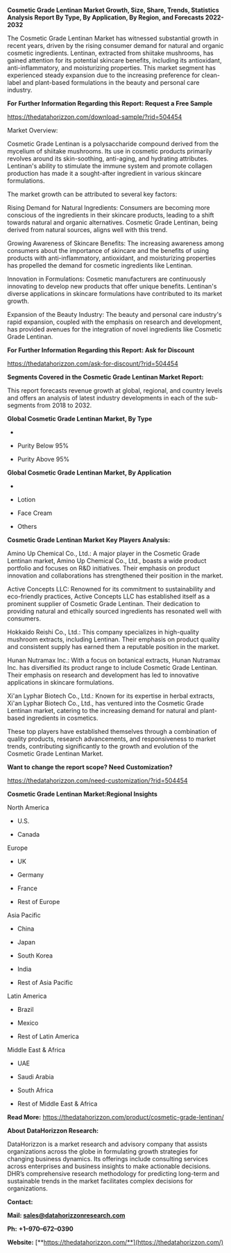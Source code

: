 **Cosmetic Grade Lentinan Market Growth, Size, Share, Trends, Statistics
Analysis Report By Type, By Application, By Region, and Forecasts
2022-2032**

The Cosmetic Grade Lentinan Market has witnessed substantial growth in
recent years, driven by the rising consumer demand for natural and
organic cosmetic ingredients. Lentinan, extracted from shiitake
mushrooms, has gained attention for its potential skincare benefits,
including its antioxidant, anti-inflammatory, and moisturizing
properties. This market segment has experienced steady expansion due to
the increasing preference for clean-label and plant-based formulations
in the beauty and personal care industry.

**For Further Information Regarding this Report: Request a Free Sample**

<https://thedatahorizzon.com/download-sample/?rid=504454>

Market Overview:

Cosmetic Grade Lentinan is a polysaccharide compound derived from the
mycelium of shiitake mushrooms. Its use in cosmetic products primarily
revolves around its skin-soothing, anti-aging, and hydrating attributes.
Lentinan's ability to stimulate the immune system and promote collagen
production has made it a sought-after ingredient in various skincare
formulations.

The market growth can be attributed to several key factors:

Rising Demand for Natural Ingredients: Consumers are becoming more
conscious of the ingredients in their skincare products, leading to a
shift towards natural and organic alternatives. Cosmetic Grade Lentinan,
being derived from natural sources, aligns well with this trend.

Growing Awareness of Skincare Benefits: The increasing awareness among
consumers about the importance of skincare and the benefits of using
products with anti-inflammatory, antioxidant, and moisturizing
properties has propelled the demand for cosmetic ingredients like
Lentinan.

Innovation in Formulations: Cosmetic manufacturers are continuously
innovating to develop new products that offer unique benefits.
Lentinan's diverse applications in skincare formulations have
contributed to its market growth.

Expansion of the Beauty Industry: The beauty and personal care
industry's rapid expansion, coupled with the emphasis on research and
development, has provided avenues for the integration of novel
ingredients like Cosmetic Grade Lentinan.

**For Further Information Regarding this Report: Ask for Discount**

<https://thedatahorizzon.com/ask-for-discount/?rid=504454>

**Segments Covered in the Cosmetic Grade Lentinan Market Report:**

This report forecasts revenue growth at global, regional, and country
levels and offers an analysis of latest industry developments in each of
the sub-segments from 2018 to 2032.

**Global Cosmetic Grade Lentinan Market, By Type**

-   

-   Purity Below 95%

-   Purity Above 95%

**Global Cosmetic Grade Lentinan Market, By Application**

-   

-   Lotion

-   Face Cream

-   Others

**Cosmetic Grade Lentinan Market** **Key Players Analysis:**

Amino Up Chemical Co., Ltd.: A major player in the Cosmetic Grade
Lentinan market, Amino Up Chemical Co., Ltd., boasts a wide product
portfolio and focuses on R&D initiatives. Their emphasis on product
innovation and collaborations has strengthened their position in the
market.

Active Concepts LLC: Renowned for its commitment to sustainability and
eco-friendly practices, Active Concepts LLC has established itself as a
prominent supplier of Cosmetic Grade Lentinan. Their dedication to
providing natural and ethically sourced ingredients has resonated well
with consumers.

Hokkaido Reishi Co., Ltd.: This company specializes in high-quality
mushroom extracts, including Lentinan. Their emphasis on product quality
and consistent supply has earned them a reputable position in the
market.

Hunan Nutramax Inc.: With a focus on botanical extracts, Hunan Nutramax
Inc. has diversified its product range to include Cosmetic Grade
Lentinan. Their emphasis on research and development has led to
innovative applications in skincare formulations.

Xi'an Lyphar Biotech Co., Ltd.: Known for its expertise in herbal
extracts, Xi'an Lyphar Biotech Co., Ltd., has ventured into the Cosmetic
Grade Lentinan market, catering to the increasing demand for natural and
plant-based ingredients in cosmetics.

These top players have established themselves through a combination of
quality products, research advancements, and responsiveness to market
trends, contributing significantly to the growth and evolution of the
Cosmetic Grade Lentinan Market.

**Want to change the report scope? Need Customization?**

<https://thedatahorizzon.com/need-customization/?rid=504454>

**Cosmetic Grade Lentinan Market:Regional Insights**

North America

-   U.S.

-   Canada

Europe

-   UK

-   Germany

-   France

-   Rest of Europe

Asia Pacific

-   China

-   Japan

-   South Korea

-   India

-   Rest of Asia Pacific

Latin America

-   Brazil

-   Mexico

-   Rest of Latin America

Middle East & Africa

-   UAE

-   Saudi Arabia

-   South Africa

-   Rest of Middle East & Africa

**Read More:**
<https://thedatahorizzon.com/product/cosmetic-grade-lentinan/>

**About DataHorizzon Research:**

DataHorizzon is a market research and advisory company that assists
organizations across the globe in formulating growth strategies for
changing business dynamics. Its offerings include consulting services
across enterprises and business insights to make actionable decisions.
DHR’s comprehensive research methodology for predicting long-term and
sustainable trends in the market facilitates complex decisions for
organizations.

**Contact:**

**Mail: <sales@datahorizzonresearch.com>**

**Ph:** **+1–970–672–0390**

**Website:**
[**https://thedatahorizzon.com/**](https://thedatahorizzon.com/)
